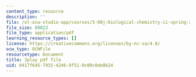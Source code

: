 ```yaml
---
content_type: resource
description: ''
file: /ol-ocw-studio-app/courses/5-08j-biological-chemistry-ii-spring-2016/0417f645793142469f510c09c0de0b24_jrCjdjLTQKk.pdf
file_size: 60823
file_type: application/pdf
learning_resource_types: []
license: https://creativecommons.org/licenses/by-nc-sa/4.0/
ocw_type: OCWFile
resourcetype: Document
title: 3play pdf file
uid: 0417f645-7931-4246-9f51-0c09c0de0b24
---
```

